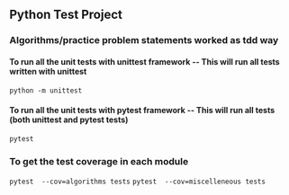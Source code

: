 ## Python Test Project
### Algorithms/practice problem statements worked as tdd way
#### To run all the unit tests with unittest framework -- This will run all tests written with unittest
`python -m unittest`

#### To run all the unit tests with pytest framework -- This will run all tests (both unittest and pytest tests)
`pytest`

### To get the test coverage in each module
`pytest  --cov=algorithms tests`
`pytest  --cov=miscelleneous tests`




